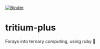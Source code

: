 [![Binder](https://mybinder.org/badge_logo.svg)](https://mybinder.org/v2/gh/Ifiht/tritium-plus/HEAD)

# tritium-plus
Forays into ternary computing, using ruby 💎
